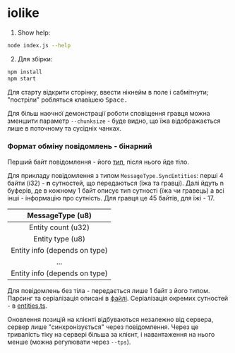 # iolike

1. Show help:

```bash
node index.js --help
```

2. Для збірки:

```bash
npm install
npm start
```

Для старту відкрити сторінку, ввести нікнейм в поле і сабмітнути;
"постріли" робляться клавішею <kbd>Space</kdb>.

Для більш наочної демонстрації роботи сповіщення гравця можна
зменшити параметр `--chunksize` - буде видно, що їжа відображається лише в
поточному та сусідніх чанках.

### Формат обміну повідомлень - бінарний

Перший байт повідомлення - його [тип](common/types.ts), після нього йде тіло.

Для прикладу повідомлення з типом `MessageType.SyncEntities`:
перші 4 байти (i32) - **n** сутностей, що передаються (їжа та гравці).
Далі йдуть n буферів, де в кожному 1 байт описує тип сутності (їжа чи гравець)
а всі інші - інформацію про сутність. Для гравця це 45 байтів, для їжі - 17.

| MessageType (u8)  |
|:------------------:|
| Entity count (u32)|
| Entity type (u8)  |
| Entity info (depends on type) |
| ... |
| Entity info (depends on type) |

Для повідомлень без тіла - передається лише 1 байт з його типом.
Парсинг та серіалізація описані в [файлі](common/parser.ts).
Серіалізація окремих сутностей - в [entities.ts](common/entities.ts).

Оновлення позицій на клієнті відбуваються незалежно від сервера, сервер
лише "синхронізується" через повідомлення. Через це тривалість тіку на сервері
більша за клієнт, і навантаження на нього менше
(можна регулювати через `--tps`).
